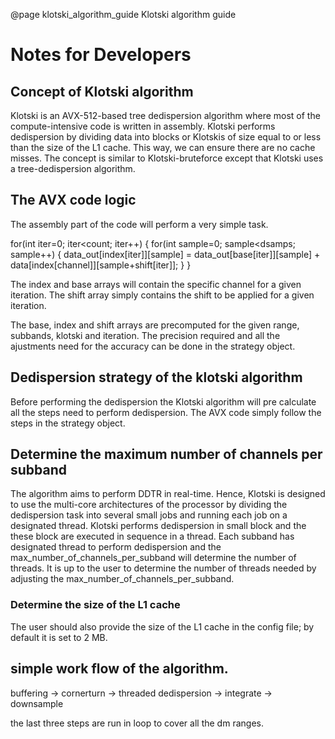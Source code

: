 @page klotski_algorithm_guide Klotski algorithm guide
# Notes for Developers
## Concept of Klotski algorithm
Klotski is an AVX-512-based tree dedispersion algorithm where most of the compute-intensive code is written in assembly. Klotski performs dedispersion by dividing data into blocks or Klotskis of size equal to or less than the size of the L1 cache. This way, we can ensure there are no cache misses. The concept  is similar to Klotski-bruteforce except that Klotski uses a tree-dedispersion algorithm.

## The AVX code logic
The assembly part of the code will perform a very simple task.

for(int iter=0; iter<count; iter++)
{
    for(int sample=0; sample<dsamps; sample++)
    {
        data_out[index[iter]][sample] = data_out[base[iter]][sample] + data[index[channel]][sample+shift[iter]];
    }
}

The index and base arrays will contain the specific channel for a given iteration. The shift array simply contains the shift to be applied for a given iteration.

The base, index and shift arrays are precomputed for the given range, subbands, klotski and iteration. The precision required and all the ajustments need for the accuracy can be done in the strategy object.

## Dedispersion strategy of the klotski algorithm
Before performing the dedispersion the Klotski algorithm will pre calculate all the steps need to perform dedispersion. The AVX code simply follow the steps in the strategy object.

## Determine the maximum number of channels per subband
The algorithm aims to perform DDTR in real-time. Hence, Klotski is designed to use the multi-core architectures of the processor by dividing the dedispersion task into several small jobs and running each job on a designated thread. Klotski performs dedispersion in small block and the these block are executed in sequence in a thread. Each subband has designated thread to perform dedispersion and the max_number_of_channels_per_subband will determine the number of threads. It is up to the user to determine the number of threads needed by adjusting the max_number_of_channels_per_subband.

### Determine the size of the L1 cache

The user should also provide the size of the L1 cache in the config file; by default it is set to 2 MB.

## simple work flow of the algorithm.

buffering -> cornerturn -> threaded dedispersion -> integrate -> downsample

the last three steps are run in loop to cover all the dm ranges.